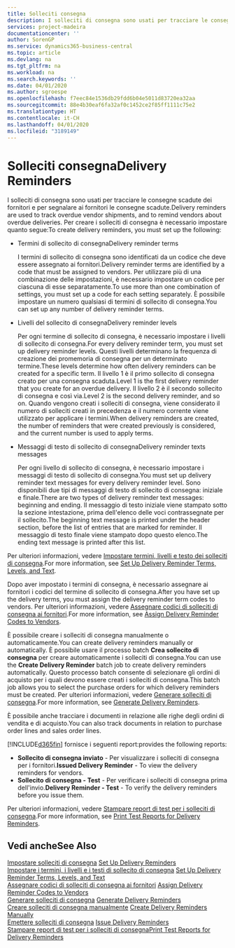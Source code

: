 ```yaml
---
title: Solleciti consegna
description: I solleciti di consegna sono usati per tracciare le consegne scadute dei fornitori e per segnalare ai fornitori le consegne scadute.
services: project-madeira
documentationcenter: ''
author: SorenGP
ms.service: dynamics365-business-central
ms.topic: article
ms.devlang: na
ms.tgt_pltfrm: na
ms.workload: na
ms.search.keywords: ''
ms.date: 04/01/2020
ms.author: sgroespe
ms.openlocfilehash: f7eec84e1536db29fdd6b04e5011d83720ea32aa
ms.sourcegitcommit: 88e4b30eaf6fa32af0c1452ce2f85ff1111c75e2
ms.translationtype: HT
ms.contentlocale: it-CH
ms.lasthandoff: 04/01/2020
ms.locfileid: "3189149"
---
```

# <a name="delivery-reminders"></a><span data-ttu-id="ee33c-103">Solleciti consegna</span><span class="sxs-lookup"><span data-stu-id="ee33c-103">Delivery Reminders</span></span>
<span data-ttu-id="ee33c-104">I solleciti di consegna sono usati per tracciare le consegne scadute dei fornitori e per segnalare ai fornitori le consegne scadute.</span><span class="sxs-lookup"><span data-stu-id="ee33c-104">Delivery reminders are used to track overdue vendor shipments, and to remind vendors about overdue deliveries.</span></span> <span data-ttu-id="ee33c-105">Per creare i solleciti di consegna è necessario impostare quanto segue:</span><span class="sxs-lookup"><span data-stu-id="ee33c-105">To create delivery reminders, you must set up the following:</span></span>  

- <span data-ttu-id="ee33c-106">Termini di sollecito di consegna</span><span class="sxs-lookup"><span data-stu-id="ee33c-106">Delivery reminder terms</span></span>  

    <span data-ttu-id="ee33c-107">I termini di sollecito di consegna sono identificati da un codice che deve essere assegnato ai fornitori.</span><span class="sxs-lookup"><span data-stu-id="ee33c-107">Delivery reminder terms are identified by a code that must be assigned to vendors.</span></span> <span data-ttu-id="ee33c-108">Per utilizzare più di una combinazione delle impostazioni, è necessario impostare un codice per ciascuna di esse separatamente.</span><span class="sxs-lookup"><span data-stu-id="ee33c-108">To use more than one combination of settings, you must set up a code for each setting separately.</span></span> <span data-ttu-id="ee33c-109">È possibile impostare un numero qualsiasi di termini di sollecito di consegna.</span><span class="sxs-lookup"><span data-stu-id="ee33c-109">You can set up any number of delivery reminder terms.</span></span>  

- <span data-ttu-id="ee33c-110">Livelli del sollecito di consegna</span><span class="sxs-lookup"><span data-stu-id="ee33c-110">Delivery reminder levels</span></span>  

    <span data-ttu-id="ee33c-111">Per ogni termine di sollecito di consegna, è necessario impostare i livelli di sollecito di consegna.</span><span class="sxs-lookup"><span data-stu-id="ee33c-111">For every delivery reminder term, you must set up delivery reminder levels.</span></span> <span data-ttu-id="ee33c-112">Questi livelli determinano la frequenza di creazione dei promemoria di consegna per un determinato termine.</span><span class="sxs-lookup"><span data-stu-id="ee33c-112">These levels determine how often delivery reminders can be created for a specific term.</span></span> <span data-ttu-id="ee33c-113">Il livello 1 è il primo sollecito di consegna creato per una consegna scaduta.</span><span class="sxs-lookup"><span data-stu-id="ee33c-113">Level 1 is the first delivery reminder that you create for an overdue delivery.</span></span> <span data-ttu-id="ee33c-114">Il livello 2 è il secondo sollecito di consegna e così via.</span><span class="sxs-lookup"><span data-stu-id="ee33c-114">Level 2 is the second delivery reminder, and so on.</span></span> <span data-ttu-id="ee33c-115">Quando vengono creati i solleciti di consegna, viene considerato il numero di solleciti creati in precedenza e il numero corrente viene utilizzato per applicare i termini.</span><span class="sxs-lookup"><span data-stu-id="ee33c-115">When delivery reminders are created, the number of reminders that were created previously is considered, and the current number is used to apply terms.</span></span>  

- <span data-ttu-id="ee33c-116">Messaggi di testo di sollecito di consegna</span><span class="sxs-lookup"><span data-stu-id="ee33c-116">Delivery reminder texts messages</span></span>  

    <span data-ttu-id="ee33c-117">Per ogni livello di sollecito di consegna, è necessario impostare i messaggi di testo di sollecito di consegna.</span><span class="sxs-lookup"><span data-stu-id="ee33c-117">You must set up delivery reminder text messages for every delivery reminder level.</span></span> <span data-ttu-id="ee33c-118">Sono disponibili due tipi di messaggi di testo di sollecito di consegna: iniziale e finale.</span><span class="sxs-lookup"><span data-stu-id="ee33c-118">There are two types of delivery reminder text messages: beginning and ending.</span></span> <span data-ttu-id="ee33c-119">Il messaggio di testo iniziale viene stampato sotto la sezione intestazione, prima dell'elenco delle voci contrassegnate per il sollecito.</span><span class="sxs-lookup"><span data-stu-id="ee33c-119">The beginning text message is printed under the header section, before the list of entries that are marked for reminder.</span></span> <span data-ttu-id="ee33c-120">Il messaggio di testo finale viene stampato dopo questo elenco.</span><span class="sxs-lookup"><span data-stu-id="ee33c-120">The ending text message is printed after this list.</span></span>  

<span data-ttu-id="ee33c-121">Per ulteriori informazioni, vedere [Impostare termini, livelli e testo dei solleciti di consegna](how-to-set-up-delivery-reminder-terms-levels-and-text.md).</span><span class="sxs-lookup"><span data-stu-id="ee33c-121">For more information, see [Set Up Delivery Reminder Terms, Levels, and Text](how-to-set-up-delivery-reminder-terms-levels-and-text.md).</span></span>  

<span data-ttu-id="ee33c-122">Dopo aver impostato i termini di consegna, è necessario assegnare ai fornitori i codici del termine di sollecito di consegna.</span><span class="sxs-lookup"><span data-stu-id="ee33c-122">After you have set up the delivery terms, you must assign the delivery reminder term codes to vendors.</span></span> <span data-ttu-id="ee33c-123">Per ulteriori informazioni, vedere [Assegnare codici di solleciti di consegna ai fornitori](how-to-assign-delivery-reminder-codes-to-vendors.md).</span><span class="sxs-lookup"><span data-stu-id="ee33c-123">For more information, see [Assign Delivery Reminder Codes to Vendors](how-to-assign-delivery-reminder-codes-to-vendors.md).</span></span>  

<span data-ttu-id="ee33c-124">È possibile creare i solleciti di consegna manualmente o automaticamente.</span><span class="sxs-lookup"><span data-stu-id="ee33c-124">You can create delivery reminders manually or automatically.</span></span> <span data-ttu-id="ee33c-125">È possibile usare il processo batch **Crea sollecito di consegna** per creare automaticamente i solleciti di consegna.</span><span class="sxs-lookup"><span data-stu-id="ee33c-125">You can use the **Create Delivery Reminder** batch job to create delivery reminders automatically.</span></span> <span data-ttu-id="ee33c-126">Questo processo batch consente di selezionare gli ordini di acquisto per i quali devono essere creati i solleciti di consegna.</span><span class="sxs-lookup"><span data-stu-id="ee33c-126">This batch job allows you to select the purchase orders for which delivery reminders must be created.</span></span> <span data-ttu-id="ee33c-127">Per ulteriori informazioni, vedere [Generare solleciti di consegna](how-to-issue-delivery-reminders.md).</span><span class="sxs-lookup"><span data-stu-id="ee33c-127">For more information, see [Generate Delivery Reminders](how-to-issue-delivery-reminders.md).</span></span>  

<span data-ttu-id="ee33c-128">È possibile anche tracciare i documenti in relazione alle righe degli ordini di vendita e di acquisto.</span><span class="sxs-lookup"><span data-stu-id="ee33c-128">You can also track documents in relation to purchase order lines and sales order lines.</span></span>  

[!INCLUDE[d365fin](../../includes/d365fin_md.md)] <span data-ttu-id="ee33c-129">fornisce i seguenti report:</span><span class="sxs-lookup"><span data-stu-id="ee33c-129">provides the following reports:</span></span>  

- <span data-ttu-id="ee33c-130">**Sollecito di consegna inviato** - Per visualizzare i solleciti di consegna per i fornitori.</span><span class="sxs-lookup"><span data-stu-id="ee33c-130">**Issued Delivery Reminder** - To view the delivery reminders for vendors.</span></span>  
- <span data-ttu-id="ee33c-131">**Sollecito di consegna - Test** - Per verificare i solleciti di consegna prima dell'invio.</span><span class="sxs-lookup"><span data-stu-id="ee33c-131">**Delivery Reminder - Test** - To verify the delivery reminders before you issue them.</span></span>  

<span data-ttu-id="ee33c-132">Per ulteriori informazioni, vedere [Stampare report di test per i solleciti di consegna](how-to-print-test-reports-for-delivery-reminders.md).</span><span class="sxs-lookup"><span data-stu-id="ee33c-132">For more information, see [Print Test Reports for Delivery Reminders](how-to-print-test-reports-for-delivery-reminders.md).</span></span>  

## <a name="see-also"></a><span data-ttu-id="ee33c-133">Vedi anche</span><span class="sxs-lookup"><span data-stu-id="ee33c-133">See Also</span></span>  
 <span data-ttu-id="ee33c-134">[Impostare solleciti di consegna](how-to-set-up-delivery-reminders.md) </span><span class="sxs-lookup"><span data-stu-id="ee33c-134">[Set Up Delivery Reminders](how-to-set-up-delivery-reminders.md) </span></span>  
 <span data-ttu-id="ee33c-135">[Impostare i termini, i livelli e i testi di sollecito di consegna](how-to-set-up-delivery-reminder-terms-levels-and-text.md) </span><span class="sxs-lookup"><span data-stu-id="ee33c-135">[Set Up Delivery Reminder Terms, Levels, and Text](how-to-set-up-delivery-reminder-terms-levels-and-text.md) </span></span>  
 <span data-ttu-id="ee33c-136">[Assegnare codici di solleciti di consegna ai fornitori](how-to-assign-delivery-reminder-codes-to-vendors.md) </span><span class="sxs-lookup"><span data-stu-id="ee33c-136">[Assign Delivery Reminder Codes to Vendors](how-to-assign-delivery-reminder-codes-to-vendors.md) </span></span>  
 <span data-ttu-id="ee33c-137">[Generare solleciti di consegna](how-to-generate-delivery-reminders.md) </span><span class="sxs-lookup"><span data-stu-id="ee33c-137">[Generate Delivery Reminders](how-to-generate-delivery-reminders.md) </span></span>  
 <span data-ttu-id="ee33c-138">[Creare solleciti di consegna manualmente](how-to-create-delivery-reminders-manually.md) </span><span class="sxs-lookup"><span data-stu-id="ee33c-138">[Create Delivery Reminders Manually](how-to-create-delivery-reminders-manually.md) </span></span>  
 <span data-ttu-id="ee33c-139">[Emettere solleciti di consegna](how-to-issue-delivery-reminders.md) </span><span class="sxs-lookup"><span data-stu-id="ee33c-139">[Issue Delivery Reminders](how-to-issue-delivery-reminders.md) </span></span>  
 [<span data-ttu-id="ee33c-140">Stampare report di test per i solleciti di consegna</span><span class="sxs-lookup"><span data-stu-id="ee33c-140">Print Test Reports for Delivery Reminders</span></span>](how-to-print-test-reports-for-delivery-reminders.md)
